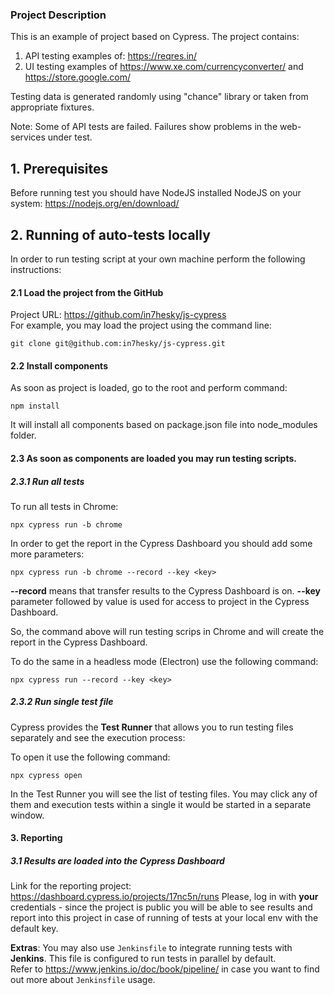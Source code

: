 ### Project Description ###

This is an example of project based on Cypress.
The project contains:
1) API testing examples of: https://reqres.in/
2) UI testing examples of https://www.xe.com/currencyconverter/ and https://store.google.com/


Testing data is generated randomly using "chance" library or taken from appropriate fixtures.

Note: Some of API tests are failed. Failures show problems in the web-services under test.



## 1. Prerequisites
Before running test you should have NodeJS installed NodeJS on your system:
https://nodejs.org/en/download/

## 2. Running of auto-tests locally

In order to run testing script at your own machine perform the following instructions:
#### 2.1 Load the project from the GitHub
Project URL: https://github.com/in7hesky/js-cypress  
For example, you may load the project using the command line:
```
git clone git@github.com:in7hesky/js-cypress.git
```
#### 2.2 Install components
As soon as project is loaded, go to the root and perform command:
```
npm install
```
It will install all components based on package.json file into node_modules folder.
#### 2.3 As soon as components are loaded you may run testing scripts. 
##### 2.3.1 Run all tests


To run all tests in Chrome:
```
npx cypress run -b chrome
```

In order to get the report in the Cypress Dashboard you should add some more parameters:

```
npx cypress run -b chrome --record --key <key>
```
**--record** means that transfer results to the Cypress Dashboard is on. 
**--key** parameter followed by value  is used for access 
to project in the Cypress Dashboard.

So, the command above will run testing scrips in Chrome and will create the report in the Cypress 
Dashboard. 

To do the same in a headless mode (Electron) use the following command:
```
npx cypress run --record --key <key>
```

##### 2.3.2 Run single test file
Cypress provides the **Test Runner** that allows you to run testing files separately and see 
the execution process:

To open it use the following command:
```
npx cypress open
```
In the Test Runner you will see the list of testing files. You may click any of them and execution 
tests within a single it would be started in a separate window. 

#### 3. Reporting

##### 3.1 Results are loaded into the Cypress Dashboard
Link for the reporting project: https://dashboard.cypress.io/projects/17nc5n/runs
Please, log in with **your** credentials - since the project is public you will be able to see results and report 
into this project in case of running of tests at your local env with the default key.

**Extras**: You may also use `Jenkinsfile` to integrate running tests with **Jenkins**. This file is configured to run
tests in parallel by default.  
Refer to https://www.jenkins.io/doc/book/pipeline/ in case you want to find out more about `Jenkinsfile` usage.